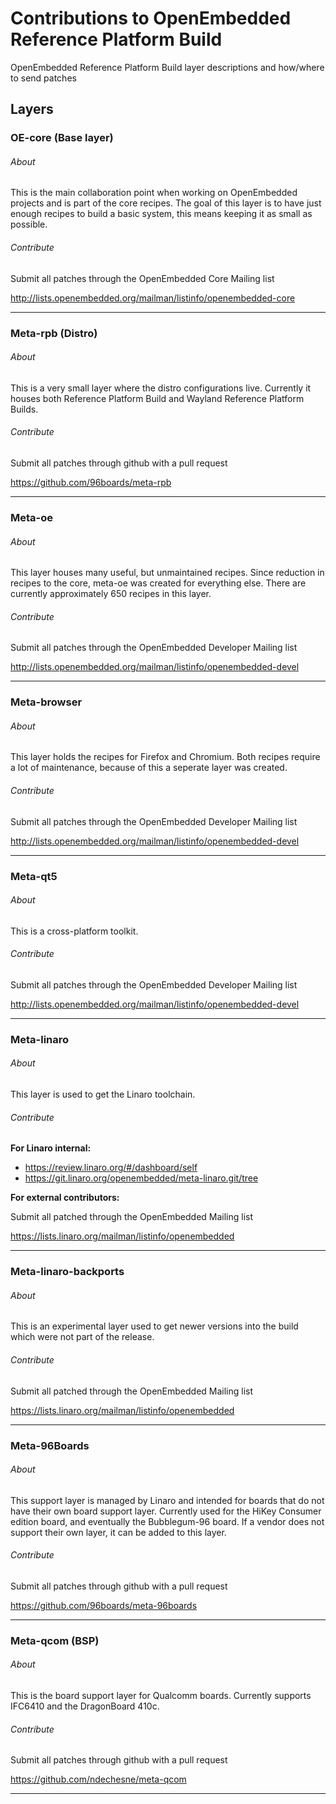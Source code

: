 # Contributions to OpenEmbedded Reference Platform Build

OpenEmbedded Reference Platform Build layer descriptions and how/where to send patches

## Layers

### OE-core (Base layer)

###### About

This is the main collaboration point when working on OpenEmbedded projects and is part of the core recipes. The goal of this layer is to have just enough recipes to build a basic system, this means keeping it as small as possible.

###### Contribute

Submit all patches through the OpenEmbedded Core Mailing list

http://lists.openembedded.org/mailman/listinfo/openembedded-core

***

### Meta-rpb (Distro)

###### About

This is a very small layer where the distro configurations live. Currently it houses both Reference Platform Build and Wayland Reference Platform Builds.

###### Contribute

Submit all patches through github with a pull request

https://github.com/96boards/meta-rpb

***

### Meta-oe

###### About

This layer houses many useful, but unmaintained recipes. Since reduction in recipes to the core, meta-oe was created for everything else. There are currently approximately 650 recipes in this layer.

###### Contribute

Submit all patches through the OpenEmbedded Developer Mailing list

http://lists.openembedded.org/mailman/listinfo/openembedded-devel

***

### Meta-browser

###### About

This layer holds the recipes for Firefox and Chromium. Both recipes require a lot of maintenance, because of this a seperate layer was created.

###### Contribute

Submit all patches through the OpenEmbedded Developer Mailing list

http://lists.openembedded.org/mailman/listinfo/openembedded-devel

***

### Meta-qt5

###### About

This is a cross-platform toolkit.

###### Contribute

Submit all patches through the OpenEmbedded Developer Mailing list

http://lists.openembedded.org/mailman/listinfo/openembedded-devel

***

### Meta-linaro

###### About

This layer is used to get the Linaro toolchain.

###### Contribute

**For Linaro internal:**

- https://review.linaro.org/#/dashboard/self
- https://git.linaro.org/openembedded/meta-linaro.git/tree

**For external contributors:**

Submit all patched through the OpenEmbedded Mailing list

https://lists.linaro.org/mailman/listinfo/openembedded

***

### Meta-linaro-backports

###### About

This is an experimental layer used to get newer versions into the build which were not part of the release.

###### Contribute

Submit all patched through the OpenEmbedded Mailing list

https://lists.linaro.org/mailman/listinfo/openembedded

***

### Meta-96Boards

###### About

This support layer is managed by Linaro and intended for boards that do not have their own board support layer. Currently used for the HiKey Consumer edition board, and eventually the Bubblegum-96 board. If a vendor does not support their own layer, it can be added to this layer.

###### Contribute

Submit all patches through github with a pull request

https://github.com/96boards/meta-96boards

***

### Meta-qcom (BSP)

###### About

This is the board support layer for Qualcomm boards. Currently supports IFC6410 and the DragonBoard 410c.

###### Contribute

Submit all patches through github with a pull request

https://github.com/ndechesne/meta-qcom

***
